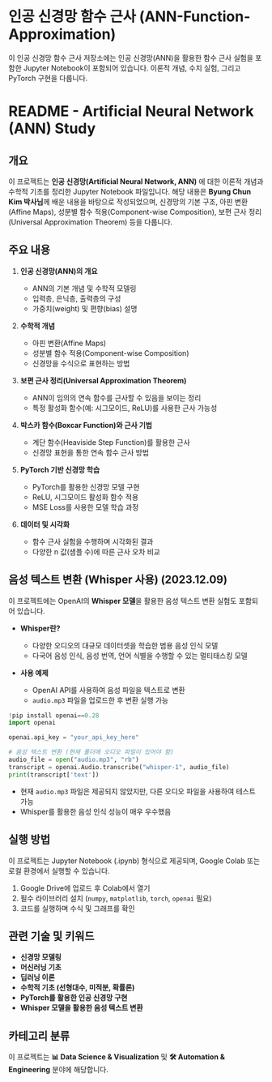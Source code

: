 # 인공 신경망 함수 근사 (ANN-Function-Approximation)
이 인공 신경망 함수 근사 저장소에는 인공 신경망(ANN)을 활용한 함수 근사 실험을 포함한 Jupyter Notebook이 포함되어 있습니다. 이론적 개념, 수치 실험, 그리고 PyTorch 구현을 다룹니다.

# README - Artificial Neural Network (ANN) Study

## 개요
이 프로젝트는 **인공 신경망(Artificial Neural Network, ANN)** 에 대한 이론적 개념과 수학적 기초를 정리한 Jupyter Notebook 파일입니다. 해당 내용은 **Byung Chun Kim 박사님**께 배운 내용을 바탕으로 작성되었으며, 신경망의 기본 구조, 아핀 변환(Affine Maps), 성분별 함수 적용(Component-wise Composition), 보편 근사 정리(Universal Approximation Theorem) 등을 다룹니다.

## 주요 내용
1. **인공 신경망(ANN)의 개요**
    - ANN의 기본 개념 및 수학적 모델링
    - 입력층, 은닉층, 출력층의 구성
    - 가중치(weight) 및 편향(bias) 설명

2. **수학적 개념**
    - 아핀 변환(Affine Maps)
    - 성분별 함수 적용(Component-wise Composition)
    - 신경망을 수식으로 표현하는 방법

3. **보편 근사 정리(Universal Approximation Theorem)**
    - ANN이 임의의 연속 함수를 근사할 수 있음을 보이는 정리
    - 특정 활성화 함수(예: 시그모이드, ReLU)를 사용한 근사 가능성

4. **박스카 함수(Boxcar Function)와 근사 기법**
    - 계단 함수(Heaviside Step Function)를 활용한 근사
    - 신경망 표현을 통한 연속 함수 근사 방법

5. **PyTorch 기반 신경망 학습**
    - PyTorch를 활용한 신경망 모델 구현
    - ReLU, 시그모이드 활성화 함수 적용
    - MSE Loss를 사용한 모델 학습 과정

6. **데이터 및 시각화**
    - 함수 근사 실험을 수행하며 시각화된 결과
    - 다양한 n 값(샘플 수)에 따른 근사 오차 비교

## 음성 텍스트 변환 (Whisper 사용) (2023.12.09)
이 프로젝트에는 OpenAI의 **Whisper 모델**을 활용한 음성 텍스트 변환 실험도 포함되어 있습니다.

- **Whisper란?**
    - 다양한 오디오의 대규모 데이터셋을 학습한 범용 음성 인식 모델
    - 다국어 음성 인식, 음성 번역, 언어 식별을 수행할 수 있는 멀티태스킹 모델

- **사용 예제**
    - OpenAI API를 사용하여 음성 파일을 텍스트로 변환
    - `audio.mp3` 파일을 업로드한 후 변환 실행 가능

```python
!pip install openai==0.28
import openai

openai.api_key = "your_api_key_here"

# 음성 텍스트 변환 (현재 폴더에 오디오 파일이 있어야 함)
audio_file = open("audio.mp3", "rb")
transcript = openai.Audio.transcribe("whisper-1", audio_file)
print(transcript['text'])
```

- 현재 `audio.mp3` 파일은 제공되지 않았지만, 다른 오디오 파일을 사용하여 테스트 가능
- Whisper를 활용한 음성 인식 성능이 매우 우수했음

## 실행 방법
이 프로젝트는 Jupyter Notebook (.ipynb) 형식으로 제공되며, Google Colab 또는 로컬 환경에서 실행할 수 있습니다.

1. Google Drive에 업로드 후 Colab에서 열기
2. 필수 라이브러리 설치 (`numpy`, `matplotlib`, `torch`, `openai` 필요)
3. 코드를 실행하며 수식 및 그래프를 확인

## 관련 기술 및 키워드
- **신경망 모델링**
- **머신러닝 기초**
- **딥러닝 이론**
- **수학적 기초 (선형대수, 미적분, 확률론)**
- **PyTorch를 활용한 인공 신경망 구현**
- **Whisper 모델을 활용한 음성 텍스트 변환**

## 카테고리 분류
이 프로젝트는 **📊 Data Science & Visualization** 및 **🛠 Automation & Engineering** 분야에 해당합니다.
